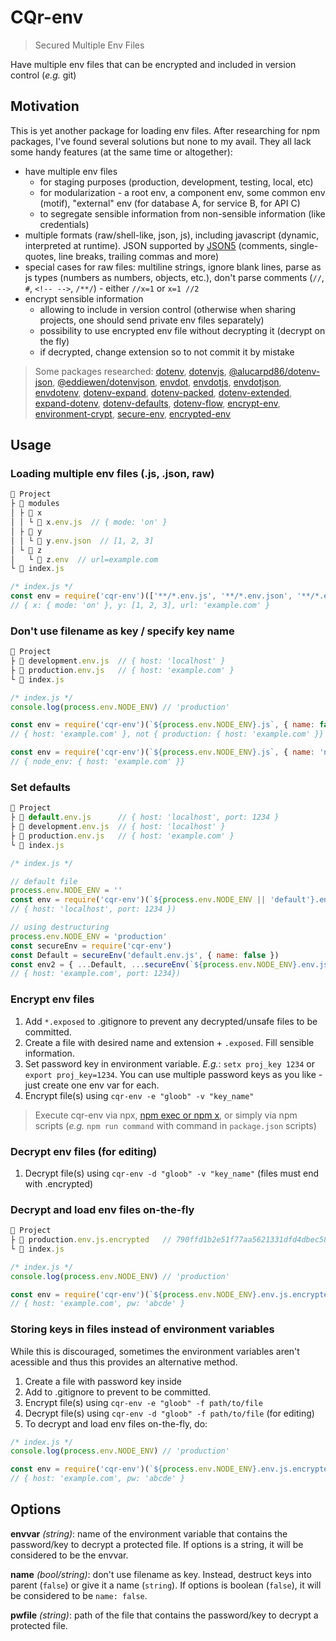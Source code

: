# CQr-env

> Secured Multiple Env Files

Have multiple env files that can be encrypted and included in version control (_e.g._ git)

## Motivation

This is yet another package for loading env files. After researching for npm packages, I've found several solutions but none to my avail. They all lack some handy features (at the same time or altogether):

* have multiple env files
  * for staging purposes (production, development, testing, local, etc)
  * for modularization - a root env, a component env, some common env (motif), "external" env (for database A, for service B, for API C)
  * to segregate sensible information from non-sensible information (like credentials)
* multiple formats (raw/shell-like, json, js), including javascript (dynamic, interpreted at runtime). JSON supported by [JSON5](https://json5.org) (comments, single-quotes, line breaks, trailing commas and more)
* special cases for raw files: multiline strings, ignore blank lines, parse as js types (numbers as numbers, objects, etc.), don't parse comments (`//`, `#`, `<!-- -->`, `/**/`) - either `//x=1` or `x=1 //2`
* encrypt sensible information
  * allowing to include in version control (otherwise when sharing projects, one should send private env files separately)
  * possibility to use encrypted env file without decrypting it (decrypt on the fly)
  * if decrypted, change extension so to not commit it by mistake

> Some packages researched: [dotenv](https://www.npmjs.com/package/dotenv), [dotenvjs](https://www.npmjs.com/package/dotenvjs), [@alucarpd86/dotenv-json](https://www.npmjs.com/package/@alucarpd86/dotenv-json), [@eddiewen/dotenvjson](https://www.npmjs.com/package/@eddiewen/dotenvjson), [envdot](https://www.npmjs.com/package/envdot), [envdotjs](https://www.npmjs.com/package/envdotjs), [envdotjson](https://www.npmjs.com/package/envdotjson), [envdotenv](https://www.npmjs.com/package/envdotenv), [dotenv-expand](https://www.npmjs.com/package/dotenv-expand), [dotenv-packed](https://www.npmjs.com/package/dotenv-packed), [dotenv-extended](https://www.npmjs.com/package/dotenv-extended), [expand-dotenv](https://www.npmjs.com/package/expand-dotenv), [dotenv-defaults](https://www.npmjs.com/package/dotenv-defaults), [dotenv-flow](https://www.npmjs.com/package/dotenv-flow), [encrypt-env](https://www.npmjs.com/package/encrypt-env), [environment-crypt](https://www.npmjs.com/package/environment-crypt), [secure-env](https://www.npmjs.com/package/secure-env), [encrypted-env](https://www.npmjs.com/package/encrypted-env)

## Usage

### Loading multiple env files (.js, .json, raw)

```js
📂 Project
├ 📂 modules
│ ├ 📂 x
│ │ └ 📄 x.env.js  // { mode: 'on' }
│ ├ 📂 y
│ │ └ 📄 y.env.json  // [1, 2, 3]
│ └ 📂 z
│   └ 📄 z.env  // url=example.com
└ 📄 index.js
```

```js
/* index.js */
const env = require('cqr-env')(['**/*.env.js', '**/*.env.json', '**/*.env'])
// { x: { mode: 'on' }, y: [1, 2, 3], url: 'example.com' }
```

### Don't use filename as key / specify key name

```js
📂 Project
├ 📄 development.env.js  // { host: 'localhost' }
├ 📄 production.env.js   // { host: 'example.com' }
└ 📄 index.js
```

```js
/* index.js */
console.log(process.env.NODE_ENV) // 'production'

const env = require('cqr-env')(`${process.env.NODE_ENV}.js`, { name: false })
// { host: 'example.com' }, not { production: { host: 'example.com' }}

const env = require('cqr-env')(`${process.env.NODE_ENV}.js`, { name: 'node_env' })
// { node_env: { host: 'example.com' }}
```

### Set defaults

```js
📂 Project
├ 📄 default.env.js      // { host: 'localhost', port: 1234 }
├ 📄 development.env.js  // { host: 'localhost' }
├ 📄 production.env.js   // { host: 'example.com' }
└ 📄 index.js
```

```js
/* index.js */

// default file
process.env.NODE_ENV = ''
const env = require('cqr-env')(`${process.env.NODE_ENV || 'default'}.env.js`, { name: false })
// { host: 'localhost', port: 1234 })

// using destructuring
process.env.NODE_ENV = 'production'
const secureEnv = require('cqr-env')
const Default = secureEnv('default.env.js', { name: false })
const env2 = { ...Default, ...secureEnv(`${process.env.NODE_ENV}.env.js`, { name: false }) }
// { host: 'example.com', port: 1234})
```

### Encrypt env files

1. Add `*.exposed` to .gitignore to prevent any decrypted/unsafe files to be committed.
2. Create a file with desired name and extension + `.exposed`. Fill sensible information.
3. Set password key in environment variable. _E.g._: `setx proj_key 1234` or `export proj_key=1234`. You can use multiple password keys as you like - just create one env var for each.
4. Encrypt file(s) using `cqr-env -e "gloob" -v "key_name"`

> Execute cqr-env via npx, [npm exec or npm x](https://docs.npmjs.com/cli/v7/commands/npm-exec), or simply via npm scripts (_e.g._ `npm run command` with command in `package.json` scripts)

### Decrypt env files (for editing)

1. Decrypt file(s) using `cqr-env -d "gloob" -v "key_name"` (files must end with .encrypted)

### Decrypt and load env files on-the-fly

```js
📂 Project
├ 📄 production.env.js.encrypted   // 790ffd1b2e51f77aa5621331dfd4dbec586d4276076c2129562cd2baef4fbb937574ab2b9416b9e06b5bf9d273f7a5f8P7PhoZco+zGRQJnddS7VwmTxZr6gd+4jwCsp1yLG0ck+RzoRXgExT/3tvMgwGp0AVJ8MFtcsybRNbuv6dq0RM4HmAIwQCDi5con96O8YjyAmKlsBj2G1nDb1GZ7iBD2EWX8w9GlRop6b12H5FyxxLB9BUGYcdg83vTW5s3+PgNZ9Mlx2LFLZiApn4DR91GOsB13wgCoy/7CZa+6wOiguIOtw+H1pGWunmJmi8NR3HGhbJp7Gmj4b6URAFuUgg0FGKUY2JCLQfLM4ogSE3QbSZwlzQZ5mawRrNm8PhPrG0+RXozyClYo3e0SsZeqdVimL
└ 📄 index.js
```

```js
/* index.js */
console.log(process.env.NODE_ENV) // 'production'

const env = require('cqr-env')(`${process.env.NODE_ENV}.env.js.encrypted`, { name: false, envvar: 'key_name' })
// { host: 'example.com', pw: 'abcde' }
```

### Storing keys in files instead of environment variables

While this is discouraged, sometimes the environment variables aren't acessible and thus this provides an alternative method.

1. Create a file with password key inside
2. Add to .gitignore to prevent to be committed.
3. Encrypt file(s) using `cqr-env -e "gloob" -f path/to/file`
4. Decrypt file(s) using `cqr-env -d "gloob" -f path/to/file` (for editing)
5. To decrypt and load env files on-the-fly, do:

```js
/* index.js */
console.log(process.env.NODE_ENV) // 'production'

const env = require('cqr-env')(`${process.env.NODE_ENV}.env.js.encrypted`, { name: false, pwfile: 'path/to/file' })
// { host: 'example.com', pw: 'abcde' }
```


## Options

**envvar** _(string)_: name of the environment variable that contains the password/key to decrypt a protected file. If options is a string, it will be considered to be the envvar.

**name** _(bool/string)_: don't use filename as key. Instead, destruct keys into parent (`false`) or give it a name (`string`). If options is boolean (`false`), it will be considered to be `name: false`.

**pwfile** _(string)_: path of the file that contains the password/key to decrypt a protected file.
